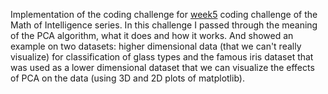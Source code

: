 Implementation of the coding challenge for [week5](https://www.youtube.com/watch?v=jPmV3j1dAv4) coding challenge of the Math of Intelligence series.
In this challenge I passed through the meaning of the PCA algorithm, what it does and how it works. And showed an example on two datasets: higher dimensional data (that we can't really visualize) for classification of glass types and the famous iris dataset that was used as a lower dimensional dataset that we can visualize the effects of PCA on the data (using 3D and 2D plots of matplotlib).